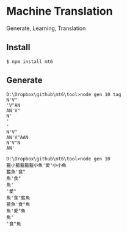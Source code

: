 # Machine Translation

Generate, Learning, Translation

## Install

```
$ npm install mt6
```

## Generate 

```
D:\Dropbox\github\mt6\tool>node gen 10 tag
N'V"
'V"AN
AN'V"
N'
'
'
N'V"
AN'V"AAN
N'V"N
AN'

D:\Dropbox\github\mt6\tool>node gen 10
藍小藍藍藍藍小魚'愛"小小魚
藍魚'食"
魚'食"
魚'
'愛"
魚'食"藍魚
藍魚'食"魚
魚'愛"魚
魚'
'食"魚
```

